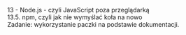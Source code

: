 13 - Node.js - czyli JavaScript poza przeglądarką<br>
13.5. npm, czyli jak nie wymyślać koła na nowo<br>
Zadanie: wykorzystanie paczki na podstawie dokumentacji.

